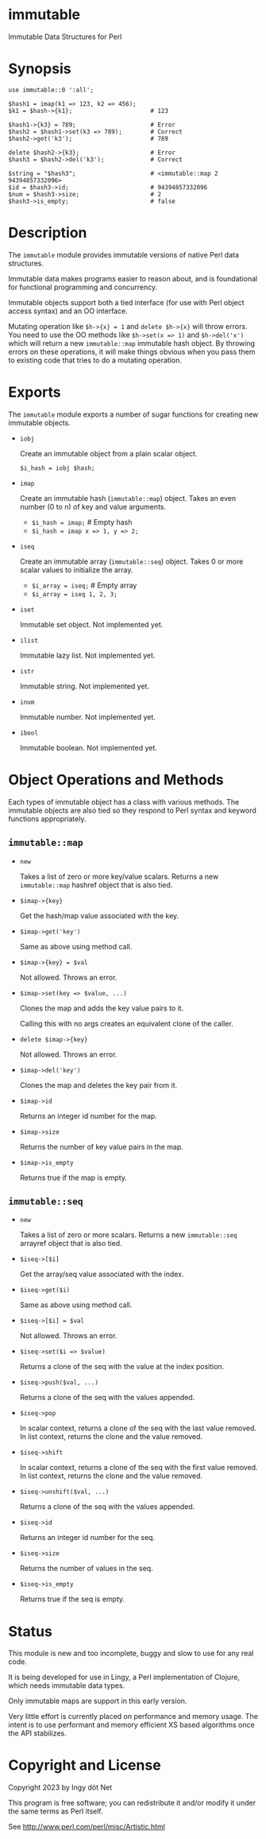 immutable
=========

Immutable Data Structures for Perl


# Synopsis

```
use immutable::0 ':all';

$hash1 = imap(k1 => 123, k2 => 456);
$k1 = $hash->{k1};                      # 123

$hash1->{k3} = 789;                     # Error
$hash2 = $hash1->set(k3 => 789);        # Correct
$hash2->get('k3');                      # 789

delete $hash2->{k3};                    # Error
$hash3 = $hash2->del('k3');             # Correct

$string = "$hash3";                     # <immutable::map 2 94394857332096>
$id = $hash3->id;                       # 94394857332096
$num = $hash3->size;                    # 2
$hash3->is_empty;                       # false
```


# Description

The `immutable` module provides immutable versions of native Perl data
structures.

Immutable data makes programs easier to reason about, and is foundational for
functional programming and concurrency.

Immutable objects support both a tied interface (for use with Perl object
access syntax) and an OO interface.

Mutating operation like `$h->{x} = 1` and `delete $h->{x}` will throw errors.
You need to use the OO methods like `$h->set(x => 1)` and `$h->del('x')` which
will return a new `immutable::map` immutable hash object.
By throwing errors on these operations, it will make things obvious when you
pass them to existing code that tries to do a mutating operation.


# Exports

The `immutable` module exports a number of sugar functions for creating new
immutable objects.

* `iobj`

  Create an immutable object from a plain scalar object.

  `$i_hash = iobj $hash;`

* `imap`

  Create an immutable hash (`immutable::map`) object.
  Takes an even number (0 to n) of key and value arguments.

  * `$i_hash = imap;`      # Empty hash
  * `$i_hash = imap x => 1, y => 2;`

* `iseq`

  Create an immutable array (`immutable::seq`) object.
  Takes 0 or more scalar values to initialize the array.

  * `$i_array = iseq;`      # Empty array
  * `$i_array = iseq 1, 2, 3;`

* `iset`

  Immutable set object. Not implemented yet.

* `ilist`

  Immutable lazy list. Not implemented yet.

* `istr`

  Immutable string. Not implemented yet.

* `inum`

  Immutable number. Not implemented yet.

* `ibool`

  Immutable boolean. Not implemented yet.


# Object Operations and Methods

Each types of immutable object has a class with various methods.
The immutable objects are also tied so they respond to Perl syntax and keyword
functions appropriately.


## `immutable::map`

* `new`

  Takes a list of zero or more key/value scalars.
  Returns a new `immutable::map` hashref object that is also tied.

* `$imap->{key}`

  Get the hash/map value associated with the key.

* `$imap->get('key')`

  Same as above using method call.

* `$imap->{key} = $val`

  Not allowed. Throws an error.

* `$imap->set(key => $value, ...)`

  Clones the map and adds the key value pairs to it.

  Calling this with no args creates an equivalent clone of the caller.

* `delete $imap->{key}`

  Not allowed. Throws an error.

* `$imap->del('key')`

  Clones the map and deletes the key pair from it.

* `$imap->id`

  Returns an integer id number for the map.

* `$imap->size`

  Returns the number of key value pairs in the map.

* `$imap->is_empty`

  Returns true if the map is empty.


## `immutable::seq`

* `new`

  Takes a list of zero or more scalars.
  Returns a new `immutable::seq` arrayref object that is also tied.

* `$iseq->[$i]`

  Get the array/seq value associated with the index.

* `$iseq->get($i)`

  Same as above using method call.

* `$iseq->[$i] = $val`

  Not allowed. Throws an error.

* `$iseq->set($i => $value)`

  Returns a clone of the seq with the value at the index position.

* `$iseq->push($val, ...)`

  Returns a clone of the seq with the values appended.

* `$iseq->pop`

  In scalar context, returns a clone of the seq with the last value removed.
  In list context, returns the clone and the value removed.

* `$iseq->shift`

  In scalar context, returns a clone of the seq with the first value removed.
  In list context, returns the clone and the value removed.

* `$iseq->unshift($val, ...)`

  Returns a clone of the seq with the values appended.

* `$iseq->id`

  Returns an integer id number for the seq.

* `$iseq->size`

  Returns the number of values in the seq.

* `$iseq->is_empty`

  Returns true if the seq is empty.


# Status

This module is new and too incomplete, buggy and slow to use for any real code.

It is being developed for use in Lingy, a Perl implementation of Clojure, which
needs immutable data types.

Only immutable maps are support in this early version.

Very little effort is currently placed on performance and memory usage.
The intent is to use performant and memory efficient XS based algorithms once
the API stabilizes.


# Copyright and License

Copyright 2023 by Ingy döt Net

This program is free software; you can redistribute it and/or modify it under
the same terms as Perl itself.

See http://www.perl.com/perl/misc/Artistic.html
